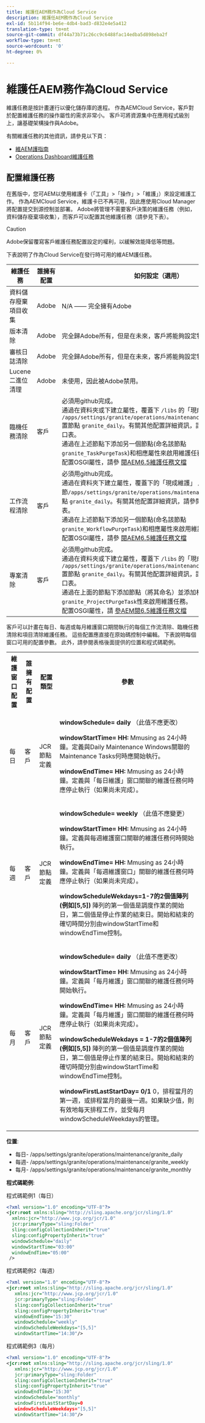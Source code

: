 ```yaml
---
title: 維護任AEM務作為Cloud Service
description: 維護任AEM務作為Cloud Service
exl-id: 5b114f94-be6e-4db4-bad3-d832e4e5a412
translation-type: tm+mt
source-git-commit: df44a73b71c26cc9c6488fac14edba5d898eba2f
workflow-type: tm+mt
source-wordcount: '0'
ht-degree: 0%

---
```


# 維護任AEM務作為Cloud Service

維護任務是按計畫運行以優化儲存庫的進程。 作為AEMCloud Service，客戶對於配置維護任務的操作屬性的需求非常小。 客戶可將資源集中在應用程式級別上，讓基礎架構操作與Adobe。

有關維護任務的其他資訊，請參見以下頁：

* [維AEM護指南](https://helpx.adobe.com/experience-manager/kb/AEM6-Maintenance-Guide.html)
* [Operations Dashboard維護任務](https://helpx.adobe.com/experience-manager/6-5/sites/administering/using/operations-dashboard.html#AutomatedMaintenanceTasks)

## 配置維護任務

在舊版中，您可AEM以使用維護卡（「工具」>「操作」>「維護」）來設定維護工作。 作為AEMCloud Service，維護卡已不再可用，因此應使用Cloud Manager將配置提交到源控制並部署。 Adobe將管理不需要客戶決策的維護任務（例如，資料儲存廢棄項收集），而客戶可以配置其他維護任務（請參見下表）。

>[!CAUTION]
>
>Adobe保留覆寫客戶維護任務配置設定的權利，以緩解效能降低等問題。

下表說明了作為Cloud Service在發行時可用的維AEM護任務。

| 維護任務 | 誰擁有配置 | 如何設定（選用） |
|---|---|---|
| 資料儲存廢棄項目收集 | Adobe | N/A —— 完全擁有Adobe |
| 版本清除 | Adobe | 完全歸Adobe所有，但是在未來，客戶將能夠設定特定參數。 |
| 審核日誌清除 | Adobe | 完全歸Adobe所有，但是在未來，客戶將能夠設定特定參數。 |
| Lucene 二進位清理 | Adobe | 未使用，因此被Adobe禁用。 |
| 臨機任務清除 | 客戶 | 必須用github完成。 <br> 通過在資料夾或下建立屬性，覆蓋下 `/libs` 的「現成維護」窗口配 `/apps/settings/granite/operations/maintenance/granite_weekly` 置節點 `granite_daily`。有關其他配置詳細資訊，請參閱下面的維護窗口表。 <br> 通過在上述節點下添加另一個節點(命名該節點 `granite_TaskPurgeTask`)和相應屬性來啟用維護任務。<br> 配置OSGI屬性，請參 [閱AEM6.5維護任務文檔](https://helpx.adobe.com/experience-manager/kb/AEM6-Maintenance-Guide.html) |
| 工作流程清除 | 客戶 | 必須用github完成。 <br> 通過在資料夾下建立屬性，覆蓋下的「現成維護」 `/libs` 窗口配置節`/apps/settings/granite/operations/maintenance/granite_weekly` 點 `granite_daily`。有關其他配置詳細資訊，請參閱下面的維護窗口表。 <br> 通過在上述節點下添加另一個節點(命名該節點 `granite_WorkflowPurgeTask`)和相應屬性來啟用維護任務。<br> 配置OSGI屬性，請參 [閱AEM6.5維護任務文檔](https://helpx.adobe.com/experience-manager/kb/AEM6-Maintenance-Guide.html) |
| 專案清除 | 客戶 | 必須用github完成。 <br> 通過在資料夾或下建立屬性，覆蓋下 `/libs` 的「現成維護」窗口配 `/apps/settings/granite/operations/maintenance/granite_weekly` 置節點 `granite_daily`。有關其他配置詳細資訊，請參閱下面的維護窗口表。 <br> 通過在上面的節點下添加節點（將其命名）並添加相應的屬 `granite_ProjectPurgeTask`性來啟用維護任務。<br> 配置OSGI屬性，請 [參AEM閱6.5維護任務文檔](https://helpx.adobe.com/experience-manager/kb/AEM6-Maintenance-Guide.html) |

客戶可以計畫在每日、每週或每月維護窗口期間執行的每個工作流清除、臨機任務清除和項目清除維護任務。 這些配置應直接在原始碼控制中編輯。 下表說明每個窗口可用的配置參數。 此外，請參閱表格後面提供的位置和程式碼範例。

<table>
 <tbody>
  <tr>
    <th>維護窗口配置</th>
    <th>誰擁有配置</th>
    <th>配置類型</th>
    <th>參數</th>
  </tr>
  <tr>
    <td>每日</td>
    <td>客戶</td>
    <td>JCR節點定義</td>
  <td>
  <p><strong>windowSchedule= daily</strong> （此值不應更改）</p>
  <p><strong>windowStartTime= HH:</strong> Mmusing as 24小時鐘。定義與Daily Maintenance Windows關聯的Maintenance Tasks何時應開始執行。</p>
  <p><strong>windowEndTime= HH:</strong> Mmusing as 24小時鐘。定義與「每日維護」窗口關聯的維護任務何時應停止執行（如果尚未完成）。</p>
  </td> 
  </tr>
  <tr>
    <td>每週</td>
    <td>客戶</td>
    <td>JCR節點定義</td>
    <td>
    <p><strong>windowSchedule= weekly</strong> （此值不應變更）</p>
    <p><strong>windowStartTime= HH:</strong> Mmusing as 24小時鐘。定義與每週維護窗口關聯的維護任務何時開始執行。</p>
    <p><strong>windowEndTime= HH:</strong> Mmusing as 24小時鐘。定義與「每週維護窗口」關聯的維護任務何時應停止執行（如果尚未完成）。</p>
    <p><strong>windowScheduleWekdays=1-7的2個值陣列(例如[5,5])</strong> 陣列的第一個值是調度作業的開始日，第二個值是停止作業的結束日。開始和結束的確切時間分別由windowStartTime和windowEndTime控制。</p>
    </td>
  </tr>
  <tr>
    <td>每月</td>
    <td>客戶</td>
    <td>JCR節點定義</td>
    <td>
    <p><strong>windowSchedule= daily</strong> （此值不應更改）</p>
    <p><strong>windowStartTime= HH:</strong> Mmusing as 24小時鐘。定義與「每月維護」窗口關聯的維護任務何時開始執行。</p>
    <p><strong>windowEndTime= HH:</strong> Mmusing as 24小時鐘。定義與「每月維護」窗口關聯的維護任務何時應停止執行（如果尚未完成）。</p>
    <p><strong>windowScheduleWekdays = 1-7的2個值陣列(例如[5,5])</strong> 陣列的第一個值是調度作業的開始日，第二個值是停止作業的結束日。開始和結束的確切時間分別由windowStartTime和windowEndTime控制。</p>
    <p><strong>windowFirstLastStartDay= 0/1</strong> 0，排程當月的第一週，或排程當月的最後一週。如果缺少值，則有效地每天排程工作，並受每月windowScheduleWeekdays的管理。</p>
    </td> 
    </tr>
    </tbody>
</table>

**位置**:

* 每日- /apps/settings/granite/operations/maintenance/granite_daily
* 每週- /apps/settings/granite/operations/maintenance/granite_weekly
* 每月- /apps/settings/granite/operations/maintenance/granite_monthly

**程式碼範例**:

程式碼範例1（每日）

```xml
<?xml version="1.0" encoding="UTF-8"?>
<jcr:root xmlns:sling="http://sling.apache.org/jcr/sling/1.0" 
  xmlns:jcr="http://www.jcp.org/jcr/1.0" 
  jcr:primaryType="sling:Folder"
  sling:configCollectionInherit="true"
  sling:configPropertyInherit="true"
  windowSchedule="daily"
  windowStartTime="03:00"
  windowEndTime="05:00"
 />
```

程式碼範例2（每週）

```xml
<?xml version="1.0" encoding="UTF-8"?>
<jcr:root xmlns:sling="http://sling.apache.org/jcr/sling/1.0" 
   xmlns:jcr="http://www.jcp.org/jcr/1.0"
   jcr:primaryType="sling:Folder"
   sling:configCollectionInherit="true"
   sling:configPropertyInherit="true"
   windowEndTime="15:30"
   windowSchedule="weekly"
   windowScheduleWeekdays="[5,5]"
   windowStartTime="14:30"/>
```

程式碼範例3（每月）

```xml
<?xml version="1.0" encoding="UTF-8"?>
<jcr:root xmlns:sling="http://sling.apache.org/jcr/sling/1.0" 
   xmlns:jcr="http://www.jcp.org/jcr/1.0"
   jcr:primaryType="sling:Folder"
   sling:configCollectionInherit="true"
   sling:configPropertyInherit="true"
   windowEndTime="15:30"
   windowSchedule="monthly"
   windowFirstLastStartDay=0
   windowScheduleWeekdays="[5,5]"
   windowStartTime="14:30"/>
```
